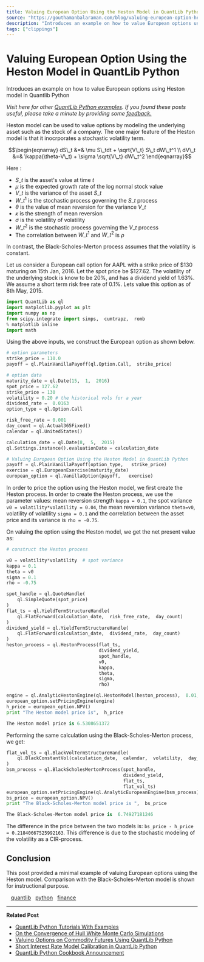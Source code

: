 ```yaml
---
title: Valuing European Option Using the Heston Model in QuantLib Python
source: "https://gouthamanbalaraman.com/blog/valuing-european-option-heston-model-quantLib.html"
description: "Introduces an example on how to value European options using Heston model in Quantlib Python"
tags: ["clippings"]
---
```


# Valuing European Option Using the Heston Model in QuantLib Python

Introduces an example on how to value European options using Heston model in Quantlib Python

*Visit here for other [QuantLib Python examples](http://gouthamanbalaraman.com/blog/quantlib-python-tutorials-with-examples.html). If you found these posts useful,  please take a minute by providing some [feedback.](https://docs.google.com/forms/d/e/1FAIpQLSdFdJ768HKmIyJmaVRHBUJNY5NyQl6vr0GZvSkx-bUfIloNZA/viewform)*

Heston model can be used to value options by modeling the underlying asset such as the stock of a company. The one major feature of the Heston model is that it inocrporates a stochastic volatility term.

$$\begin{eqnarray} dS\_t &=& \mu S\_tdt + \sqrt{V\_t} S\_t dW\_t^1 \\ dV\_t &=& \kappa(\theta-V\_t) + \sigma \sqrt{V\_t} dW\_t^2 \end{eqnarray}$$

Here :

- $S\_t$ is the asset's value at time $t$
- $\mu$ is the expected growth rate of the log normal stock value
- $V\_t$ is the variance of the asset $S\_t$
- $W\_t^1$ is the stochastic process governing the $S\_t$ process
- $\theta$ is the value of mean reversion for the variance $V\_t$
- $\kappa$ is the strength of mean reversion
- $\sigma$ is the volatility of volatility
- $W\_t^2$ is the stochastic process governing the $V\_t$ process
- The correlation between $W\_t^1$ and $W\_t^2$ is $\rho$

In contrast,  the Black-Scholes-Merton process assumes that the volatility is constant.

Let us consider a European call option for AAPL with a strike price of \$130 maturing on 15th Jan,  2016. Let the spot price be \$127.62. The volatility of the underlying stock is know to be 20%,  and has a dividend yield of 1.63%. We assume a short term risk free rate of 0.1%. Lets value this option as of 8th May,  2015.

```python
import QuantLib as ql
import matplotlib.pyplot as plt
import numpy as np
from scipy.integrate import simps,  cumtrapz,  romb
% matplotlib inline
import math
```

Using the above inputs,  we construct the European option as shown below.

```python
# option parameters
strike_price = 110.0
payoff = ql.PlainVanillaPayoff(ql.Option.Call,  strike_price)

# option data
maturity_date = ql.Date(15,  1,  2016)
spot_price = 127.62
strike_price = 130
volatility = 0.20 # the historical vols for a year
dividend_rate =  0.0163
option_type = ql.Option.Call

risk_free_rate = 0.001
day_count = ql.Actual365Fixed()
calendar = ql.UnitedStates()

calculation_date = ql.Date(8,  5,  2015)
ql.Settings.instance().evaluationDate = calculation_date
```

```python
# Valuing European Option Using the Heston Model in QuantLib Python
payoff = ql.PlainVanillaPayoff(option_type,   strike_price)
exercise = ql.EuropeanExercise(maturity_date)
european_option = ql.VanillaOption(payoff,   exercise)
```

In order to price the option using the Heston model,  we first create the Heston process. In order to create the Heston process,  we use the parameter values: mean reversion strength `kappa = 0.1`,  the spot variance `v0 = volatility*volatility = 0.04`,  the mean reversion variance `theta=v0`,  volatility of volatility `sigma = 0.1` and the correlation between the asset price and its variance is `rho = -0.75`.

On valuing the option using the Heston model,  we get the net present value as:

```python
# construct the Heston process

v0 = volatility*volatility  # spot variance
kappa = 0.1
theta = v0
sigma = 0.1
rho = -0.75

spot_handle = ql.QuoteHandle(
    ql.SimpleQuote(spot_price)
)
flat_ts = ql.YieldTermStructureHandle(
    ql.FlatForward(calculation_date,  risk_free_rate,  day_count)
)
dividend_yield = ql.YieldTermStructureHandle(
    ql.FlatForward(calculation_date,  dividend_rate,  day_count)
)
heston_process = ql.HestonProcess(flat_ts, 
                                  dividend_yield, 
                                  spot_handle, 
                                  v0, 
                                  kappa, 
                                  theta, 
                                  sigma, 
                                  rho)
```

```python
engine = ql.AnalyticHestonEngine(ql.HestonModel(heston_process),  0.01,   1000)
european_option.setPricingEngine(engine)
h_price = european_option.NPV()
print "The Heston model price is",  h_price
```

```python
The Heston model price is 6.5308651372
```

Performing the same calculation using the Black-Scholes-Merton process,  we get:

```python
flat_vol_ts = ql.BlackVolTermStructureHandle(
    ql.BlackConstantVol(calculation_date,  calendar,  volatility,  day_count)
)
bsm_process = ql.BlackScholesMertonProcess(spot_handle,  
                                           dividend_yield,  
                                           flat_ts,  
                                           flat_vol_ts)
european_option.setPricingEngine(ql.AnalyticEuropeanEngine(bsm_process))
bs_price = european_option.NPV()
print "The Black-Scholes-Merton model price is ",  bs_price
```

```python
The Black-Scholes-Merton model price is  6.74927181246
```

The difference in the price between the two models is: `bs_price - h_price = 0.21840667525992163`. This difference is due to the stochastic modeling of the volatility as a CIR-process.

## Conclusion

This post provided a minimal example of valuing European options using the Heston model. Comparison with the Black-Scholes-Merton model is shown for instructional purpose.

   [quantlib](http://gouthamanbalaraman.com/tag/quantlib.html)   [python](http://gouthamanbalaraman.com/tag/python.html)   [finance](http://gouthamanbalaraman.com/tag/finance.html)

---

**Related Post**

- [QuantLib Python Tutorials With Examples](http://gouthamanbalaraman.com/blog/quantlib-python-tutorials-with-examples.html)
- [On the Convergence of Hull White Monte Carlo Simulations](http://gouthamanbalaraman.com/blog/hull-white-simulation-monte-carlo-convergence.html)
- [Valuing Options on Commodity Futures Using QuantLib Python](http://gouthamanbalaraman.com/blog/value-options-commodity-futures-black-formula-quantlib-python.html)
- [Short Interest Rate Model Calibration in QuantLib Python](http://gouthamanbalaraman.com/blog/short-interest-rate-model-calibration-quantlib.html)
- [QuantLib Python Cookbook Announcement](http://gouthamanbalaraman.com/blog/quantlib-python-cookbook-announcement.html)

